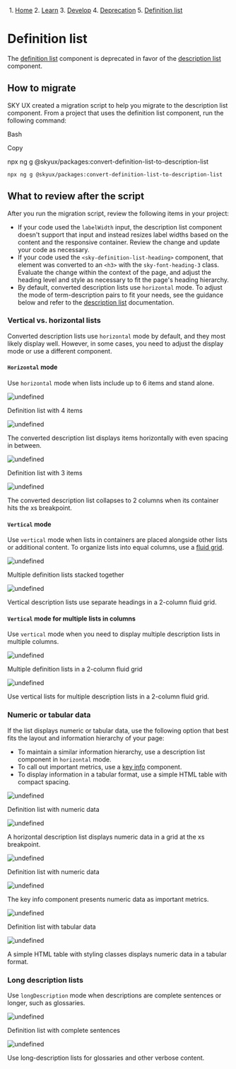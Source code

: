             

 1.  [Home](/skyux/)
2.  [Learn](/skyux/learn.md)
3.  [Develop](/skyux/learn/develop.md)
4.  [Deprecation](/skyux/learn/develop/deprecation.md)
5.  [Definition list](/skyux/learn/develop/deprecation/definition-list.md)

Definition list
===============

The [definition list](/skyux/components/definition-list.md) component is deprecated in favor of the [description list](/skyux/components/description-list.md) component.

How to migrate
--------------

SKY UX created a migration script to help you migrate to the description list component. From a project that uses the definition list component, run the following command:

Bash

Copy

npx ng g @skyux/packages:convert-definition-list-to-description-list

    npx ng g @skyux/packages:convert-definition-list-to-description-list

What to review after the script
-------------------------------

After you run the migration script, review the following items in your project:

*   If your code used the `labelWidth` input, the description list component doesn't support that input and instead resizes label widths based on the content and the responsive container. Review the change and update your code as necessary.
*   If your code used the `<sky-definition-list-heading>` component, that element was converted to an `<h3>` with the `sky-font-heading-3` class. Evaluate the change within the context of the page, and adjust the heading level and style as necessary to fit the page's heading hierarchy.
*   By default, converted description lists use `horizontal` mode. To adjust the mode of term-description pairs to fit your needs, see the guidance below and refer to the [description list](/skyux/components/description-list?docs-active-tab=development.md) documentation.

### Vertical vs. horizontal lists

Converted description lists use `horizontal` mode by default, and they most likely display well. However, in some cases, you need to adjust the display mode or use a different component.

#### `Horizontal` mode

Use `horizontal` mode when lists include up to 6 items and stand alone.

![undefined](https://sky.blackbaudcdn.net/skyuxapps/skyux/assets/img/guidelines/deprecation/definition-list/horizontal-def-list.88a80f8f471c0d09ac17788e8465e9cd.png)

Definition list with 4 items

![undefined](https://sky.blackbaudcdn.net/skyuxapps/skyux/assets/img/guidelines/deprecation/definition-list/horizontal-desc-list-even-spaced.42b6f962aa6f788d29505a032df9bf19.png)

The converted description list displays items horizontally with even spacing in between.

![undefined](https://sky.blackbaudcdn.net/skyuxapps/skyux/assets/img/guidelines/deprecation/definition-list/horizontal-def-list-xs.5f0182e66e1f81ca9bd3a5d14fdd5ede.png)

Definition list with 3 items

![undefined](https://sky.blackbaudcdn.net/skyuxapps/skyux/assets/img/guidelines/deprecation/definition-list/horizontal-desc-list-xs.5d2502f629d9de5a4c52fd834fdf117e.png)

The converted description list collapses to 2 columns when its container hits the xs breakpoint.

#### `Vertical` mode

Use `vertical` mode when lists in containers are placed alongside other lists or additional content. To organize lists into equal columns, use a [fluid grid](/skyux/components/fluid-grid.md).

![undefined](https://sky.blackbaudcdn.net/skyuxapps/skyux/assets/img/guidelines/deprecation/definition-list/vertical-def-list.0df017fabad29d992628fcc18fb7ed8a.png)

Multiple definition lists stacked together

![undefined](https://sky.blackbaudcdn.net/skyuxapps/skyux/assets/img/guidelines/deprecation/definition-list/vertical-desc-list.e0e930e2d906115a429176436ddfedeb.png)

Vertical description lists use separate headings in a 2-column fluid grid.

#### `Vertical` mode for multiple lists in columns

Use `vertical` mode when you need to display multiple description lists in multiple columns.

![undefined](https://sky.blackbaudcdn.net/skyuxapps/skyux/assets/img/guidelines/deprecation/definition-list/2-columns-def-list.87559ab86eda64c49334fa46ac662b54.png)

Multiple definition lists in a 2-column fluid grid

![undefined](https://sky.blackbaudcdn.net/skyuxapps/skyux/assets/img/guidelines/deprecation/definition-list/2-columns-desc-list.e9cd813a326724a4bbf8f4939494f050.png)

Use vertical lists for multiple description lists in a 2-column fluid grid.

### Numeric or tabular data

If the list displays numeric or tabular data, use the following option that best fits the layout and information hierarchy of your page:

*   To maintain a similar information hierarchy, use a description list component in `horizontal` mode.
*   To call out important metrics, use a [key info](/skyux/components/key-info.md) component.
*   To display information in a tabular format, use a simple HTML table with compact spacing.

![undefined](https://sky.blackbaudcdn.net/skyuxapps/skyux/assets/img/guidelines/deprecation/definition-list/numeric-def-list-1.8753b9f05851d5ba5e8844c5d07bb254.png)

Definition list with numeric data

![undefined](https://sky.blackbaudcdn.net/skyuxapps/skyux/assets/img/guidelines/deprecation/definition-list/numeric-desc-list-1.320caf69aca4c0ed714ab51bda1e48ff.png)

A horizontal description list displays numeric data in a grid at the xs breakpoint.

![undefined](https://sky.blackbaudcdn.net/skyuxapps/skyux/assets/img/guidelines/deprecation/definition-list/numeric-def-list-2.1da98f0f8ee92a5f71db6679dc1ed69e.png)

Definition list with numeric data

![undefined](https://sky.blackbaudcdn.net/skyuxapps/skyux/assets/img/guidelines/deprecation/definition-list/numeric-desc-list-2.dced1a53bd2955e4c36d8dfe29b28ac5.png)

The key info component presents numeric data as important metrics.

![undefined](https://sky.blackbaudcdn.net/skyuxapps/skyux/assets/img/guidelines/deprecation/definition-list/tabular-def-list.7da6e333a0003e4c3d5a7183dd86ef3c.png)

Definition list with tabular data

![undefined](https://sky.blackbaudcdn.net/skyuxapps/skyux/assets/img/guidelines/deprecation/definition-list/tabular-desc-list.d1478b3a1f9125be99d5bfdbe52882ff.png)

A simple HTML table with styling classes displays numeric data in a tabular format.

### Long description lists

Use `longDescription` mode when descriptions are complete sentences or longer, such as glossaries.

![undefined](https://sky.blackbaudcdn.net/skyuxapps/skyux/assets/img/guidelines/deprecation/definition-list/long-desc-def-list.b9225798747ae9297c5a75246f2d856d.png)

Definition list with complete sentences

![undefined](https://sky.blackbaudcdn.net/skyuxapps/skyux/assets/img/guidelines/deprecation/definition-list/long-desc-desc-list.ee6767f66f5c26719ed173ef6c24dc30.png)

Use long-description lists for glossaries and other verbose content.